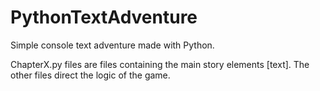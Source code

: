 # PythonTextAdventure
Simple console text adventure made with Python.

ChapterX.py files are files containing the main story elements [text]. 
The other files direct the logic of the game.
